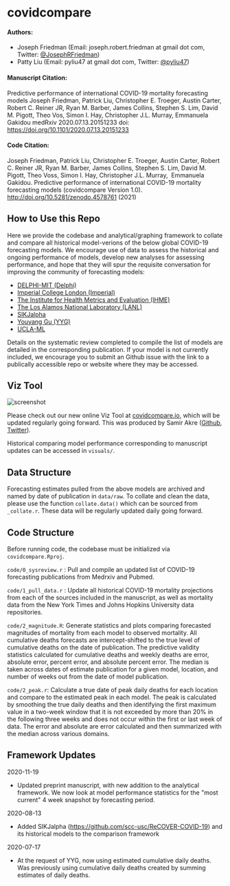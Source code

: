 # covidcompare

#### Authors:   
- Joseph Friedman (Email: joseph.robert.friedman at gmail dot com, Twitter: [@JosephRFriedman](https://twitter.com/JosephRFriedman/))
- Patty Liu (Email: pyliu47 at gmail dot com, Twitter: [@pyliu47](https://twitter.com/pyliu47/))
  
#### Manuscript Citation:  
Predictive performance of international COVID-19 mortality forecasting models
Joseph Friedman, Patrick Liu, Christopher E. Troeger, Austin Carter, Robert C. Reiner JR, Ryan M. Barber, James Collins, Stephen S. Lim, David M. Pigott, Theo Vos, Simon I. Hay, Christopher J.L. Murray, Emmanuela Gakidou
medRxiv 2020.07.13.20151233
doi: https://doi.org/10.1101/2020.07.13.20151233

#### Code Citation:

Joseph Friedman, Patrick Liu, Christopher E. Troeger, Austin Carter, Robert C. Reiner JR, Ryan M. Barber, James Collins, Stephen S. Lim, David M. Pigott, Theo Voss, Simon I. Hay, Christopher J.L. Murray,  Emmanuela Gakidou. Predictive performance of international COVID-19 mortality forecasting models (covidcompare Version 1.0).  http://doi.org/10.5281/zenodo.4578761 (2021)


## How to Use this Repo

Here we provide the codebase and analytical/graphing framework to collate and compare all historical model-verions of the below global COVID-19 forecasting models. We encourage use of data to assess the historical and ongoing performance of models, develop new analyses for assessing performance, and hope that they will spur the requisite conversation for improving the community of forecasting models: 

- [DELPHI-MIT (Delphi)](https://github.com/COVIDAnalytics/website/tree/master/)
- [Imperial College London (Imperial)](https://github.com/mrc-ide/global-lmic-reports/tree/master/)
- [The Institute for Health Metrics and Evaluation (IHME)](http://www.healthdata.org/covid/data-downloads)
- [The Los Alamos National Laboratory (LANL)](https://covid-19.bsvgateway.org/)
- [SIKJalpha](https://github.com/scc-usc/ReCOVER-COVID-19)
- [Youyang Gu (YYG)](https://github.com/youyanggu/covid19_projections/tree/master/)
- [UCLA-ML](https://github.com/uclaml/ucla-covid19-forecasts)

Details on the systematic review completed to compile the list of models are detailed in the corresponding publication. If your model is not currently included, we encourage you to submit an Github issue with the link to a publically accessible repo or website where they may be accessed. 

## Viz Tool

![screenshot](https://i.ibb.co/RvXG63k/screenshot.png)

Please check out our new online Viz Tool at [covidcompare.io](https://covidcompare.io), which will be updated regularly going forward. This was produced by Samir Akre ([Github](https://github.com/akre96), [Twitter](https://twitter.com/samirakre)). 

Historical comparing model performance corresponding to manuscript updates can be accessed in `visuals/`.

## Data Structure

Forecasting estimates pulled from the above models are archived and named by date of publication in `data/raw`. To collate and clean the data, please use the function `collate.data()` which can be sourced from `_collate.r`. These data will be regularly updated daily going forward. 

## Code Structure

Before running code, the codebase must be initialized via `covidcompare.Rproj`. 

`code/0_sysreview.r` : Pull and compile an updated list of COVID-19 forecasting publications from Medrxiv and Pubmed.  

`code/1_pull_data.r` : Update all historical COVID-19 mortality projections from each of the sources included in the manuscript, as well as mortality data from the New York Times and Johns Hopkins University data repositories.

`code/2_magnitude.R`: Generate statistics and plots comparing forecasted magnitudes of mortality from each model to observed mortality. All cumulative deaths forecasts are intercept-shifted to the true level of cumulative deaths on the date of publication. The predictive validity statistics calculated for cumulative deaths and weekly deaths are error, absolute error, percent error, and absolute percent error. The median is taken across dates of estimate publication for a given model, location, and number of weeks out from the date of model publication.  

`code/2_peak.r`: Calculate a true date of peak daily deaths for each location and compare to the estimated peak in each model. The peak is calculated by smoothing the true daily deaths and then identifying the first maximum value in a two-week window that it is not exceeded by more than 20% in the following three weeks and does not occur within the first or last week of data. The error and absolute are error calculated and then summarized with the median across various domains.

## Framework Updates

2020-11-19
- Updated preprint manuscript, with new addition to the analytical framework. We now look at model performance statistics for the "most current" 4 week snapshot by forecasting period. 

2020-08-13
- Added SIKJalpha (https://github.com/scc-usc/ReCOVER-COVID-19) and its historical models to the comparison framework

2020-07-17
- At the request of YYG, now using estimated cumulative daily deaths. Was previously using cumulative daily deaths created by summing estimates of daily deaths. 




